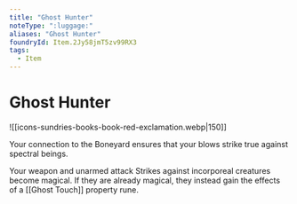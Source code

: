 ```yaml
---
title: "Ghost Hunter"
noteType: ":luggage:"
aliases: "Ghost Hunter"
foundryId: Item.2Jy58jmT5zv99RX3
tags:
  - Item
---
```


# Ghost Hunter
![[icons-sundries-books-book-red-exclamation.webp|150]]

Your connection to the Boneyard ensures that your blows strike true against spectral beings.

Your weapon and unarmed attack Strikes against incorporeal creatures become magical. If they are already magical, they instead gain the effects of a [[Ghost Touch]] property rune.
